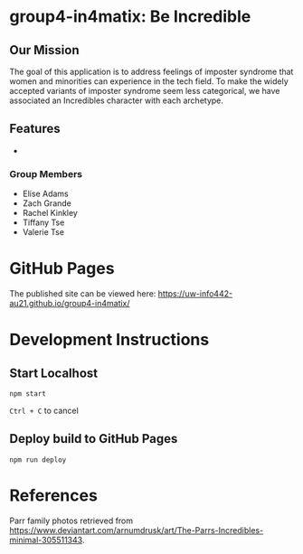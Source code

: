 # group4-in4matix: Be Incredible

## Our Mission
The goal of this application is to address feelings of imposter syndrome that women and minorities can experience in the tech field. To make the widely accepted variants of imposter syndrome seem less categorical, we have associated an Incredibles character with each archetype.

## Features
* 

### Group Members
* Elise Adams
* Zach Grande
* Rachel Kinkley
* Tiffany Tse
* Valerie Tse

# GitHub Pages
The published site can be viewed here: https://uw-info442-au21.github.io/group4-in4matix/

# Development Instructions

## Start Localhost

`npm start`

`Ctrl + C` to cancel

## Deploy build to GitHub Pages

`npm run deploy`

# References
Parr family photos retrieved from https://www.deviantart.com/arnumdrusk/art/The-Parrs-Incredibles-minimal-305511343.
